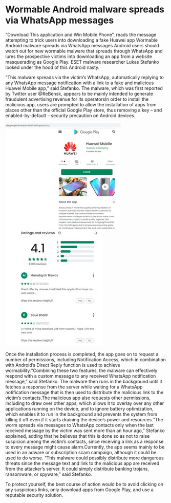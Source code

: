 # Wormable Android malware spreads via WhatsApp messages
“Download This application and Win Mobile Phone”, reads the message attempting to trick users into downloading a fake Huawei app
Wormable Android malware spreads via WhatsApp messages
Android users should watch out for new wormable malware that spreads through WhatsApp and lures the prospective victims into downloading an app from a website masquerading as Google Play. ESET malware researcher Lukas Stefanko looked under the hood of this Android nasty.

“This malware spreads via the victim’s WhatsApp, automatically replying to any WhatsApp message notification with a link to a fake and malicious Huawei Mobile app,” said Stefanko. The malware, which was first reported by Twitter user @ReBensk, appears to be mainly intended to generate fraudulent advertising revenue for its operatorsIn order to install the malicious app, users are prompted to allow the installation of apps from places other than the official Google Play store, thus removing a key – and enabled-by-default – security precaution on Android devices.

![image](https://github.com/BLACKHATHACKER0802/Wormable-Android/blob/main/EsP7WCMU0AUOo5I.jpeg)
![image](https://github.com/BLACKHATHACKER0802/Wormable-Android/blob/main/EsP7WCOVoAQKgd8.jpeg)

Once the installation process is completed, the app goes on to request a number of permissions, including Notification Access, which in combination with Android’s Direct Reply function is used to achieve wormability.“Combining these two features, the malware can effectively respond with a custom message to any received WhatsApp notification message,” said Stefanko. The malware then runs in the background until it fetches a response from the server while waiting for a WhatsApp notification message that is then used to distribute the malicious link to the victim’s contacts.The malicious app also requests other permissions, including to draw over other apps, which allows it to overlay over any other applications running on the device, and to ignore battery optimization, which enables it to run in the background and prevents the system from killing it off even if it starts draining the device’s power and resources.“The worm spreads via messages to WhatsApp contacts only when the last received message by the victim was sent more than an hour ago,” Stefanko explained, adding that he believes that this is done so as not to raise suspicion among the victim’s contacts, since receiving a link as a response to every message might cause alarm.Currently, the app seems mainly to be used in an adware or subscription scam campaign, although it could be used to do worse. “This malware could possibly distribute more dangerous threats since the message text and link to the malicious app are received from the attacker’s server. It could simply distribute banking trojans, ransomware, or spyware,” said Stefanko.

To protect yourself, the best course of action would be to avoid clicking on any suspicious links, only download apps from Google Play, and use a reputable security solution.
